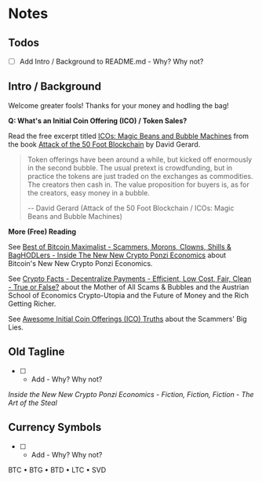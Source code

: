 # Notes

## Todos

- [ ] Add Intro / Background to README.md - Why? Why not?



## Intro / Background

Welcome greater fools! Thanks for your money and hodling the bag!

**Q: What's an Initial Coin Offering (ICO) / Token Sales?**

Read the free excerpt titled [ICOs: Magic Beans and Bubble Machines](https://davidgerard.co.uk/blockchain/icos-magic-beans-and-bubble-machines/) from the book [Attack of the 50 Foot Blockchain](https://davidgerard.co.uk/blockchain/book/) by David Gerard.

> Token offerings have been around a while, but kicked off enormously in the second bubble.
> The usual pretext is crowdfunding, but in practice the tokens are just traded on the exchanges as commodities.
> The creators then cash in. The value proposition for buyers is, as for the creators, easy money in a bubble.
>
> -- David Gerard (Attack of the 50 Foot Blockchain / ICOs: Magic Beans and Bubble Machines)


**More (Free) Reading**

See [Best of Bitcoin Maximalist - Scammers, Morons, Clowns, Shills & BagHODLers - Inside The New New Crypto Ponzi Economics](https://bitsblocks.github.io/bitcoin-maximalist) about
Bitcoin's New New Crypto Ponzi Economics.

See [Crypto Facts - Decentralize Payments - Efficient, Low Cost, Fair, Clean - True or False?](https://bitsblocks.github.io/crypto-facts)
about the Mother of All Scams & Bubbles and the Austrian School of Economics Crypto-Utopia
and the Future of Money and the Rich Getting Richer.

See [Awesome Initial Coin Offerings (ICO) Truths](https://github.com/openblockchains/awesome-ico-truths)
about the Scammers' Big Lies.



## Old Tagline

- [ ]  - Add - Why? Why not?

_Inside the New New Crypto Ponzi Economics - Fiction, Fiction, Fiction - The Art of the Steal_


## Currency Symbols

- [ ]  - Add - Why? Why not?

BTC • BTG • BTD • LTC • SVD
